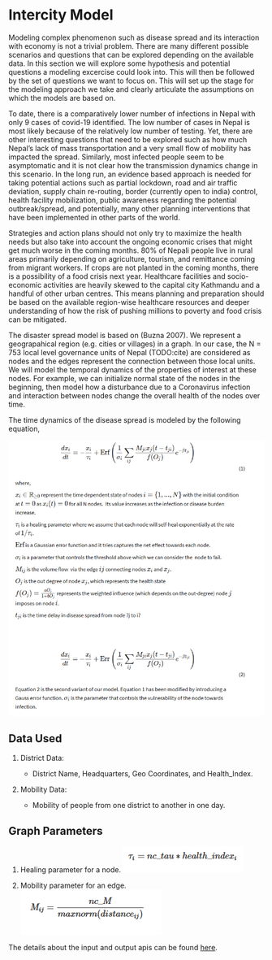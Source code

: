 # Intercity Model

Modeling complex phenomenon such as disease spread and its interaction with economy is not a trivial problem. There are many different possible scenarios and questions that can be explored depending on the available data. In this section we will explore some hypothesis and potential questions a modeling excercise could look into. This will then be followed by the set of questions we want to focus on. This will set up the stage for the modeling approach we take and clearly articulate the assumptions on which the models are based on.

To date, there is a comparatively lower number of infections in Nepal with only 9 cases of covid-19 identified. The low number of cases in Nepal is most likely because of the relatively low number of testing. Yet, there are other interesting questions that need to be explored such as how much Nepal’s lack of mass transportation and a very small flow of mobility has impacted the spread. Similarly, most infected people seem to be asymptomatic and it is not clear how the transmission dynamics change in this scenario. In the long run, an evidence based approach is needed for taking potential actions such as partial lockdown, road and air traffic deviation, supply chain re-routing, border (currently open to india) control, health facility mobilization, public awareness regarding the potential outbreak/spread, and potentially, many other planning interventions that have been implemented in other parts of the world.

Strategies and action plans should not only try to maximize the health needs but also take into account the ongoing economic crises that might get much worse in the coming months. 80% of Nepali people live in rural areas primarily depending on agriculture, tourism, and remittance coming from migrant workers. If crops are not planted in the coming months, there is a possibility of a food crisis next year. Healthcare facilities and socio-economic activities are heavily skewed to the capital city Kathmandu and a handful of other urban centres. This means planning and preparation should be based on the available region-wise healthcare resources and deeper understanding of how the risk of pushing millions to poverty and food crisis can be mitigated.

The disaster spread model is based on (Buzna 2007). We represent a geograpahical region (e.g. cities or villages) in a graph. In our case, the N = 753 local level governance units of Nepal (TODO:cite) are considered as nodes and the edges represent the connection between those local units. We will model the temporal dynamics of the properties of interest at these nodes. For example, we can initialize normal state of the nodes in the beginning, then model how a disturbance due to a Coronavirus infection and interaction between nodes change the overall health of the nodes over time.

The time dynamics of the disease spread is modeled by the following equation,

![Intercity Model Equation](./figures/equation1.png)

## Data Used

1. District Data:
    - District Name, Headquarters, Geo Coordinates, and Health_Index.

2. Mobility Data:
    - Mobility of people from one district to another in one day.

## Graph Parameters

1. Healing parameter for a node.
![tau](./figures/tau.PNG)

2. Mobility parameter for an edge.
![mobility](./figures/mobility.PNG)

The details about the input and output apis can be found [here](intercity_apis.json).
